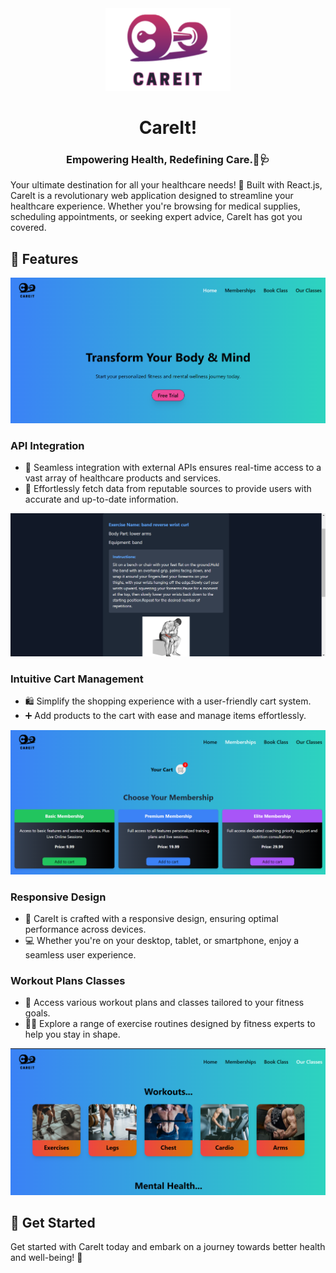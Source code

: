 <div align="center">
  <img src="./masters/careitlogo.png" alt="CareIt Logo" width="200"/>
</div>

<h1 align="center">CareIt!</h1>
<h3 align="center">Empowering Health, Redefining Care.💪🩺</h3>

Your ultimate destination for all your healthcare needs! 💊 Built with React.js, CareIt is a revolutionary web application designed to streamline your healthcare experience. Whether you're browsing for medical supplies, scheduling appointments, or seeking expert advice, CareIt has got you covered.

## 🌟 Features
<div align="center">
  <img src="./masters/home.png" alt="CareIt home"/>
</div>

### API Integration
- 🔄 Seamless integration with external APIs ensures real-time access to a vast array of healthcare products and services.
- 🛒 Effortlessly fetch data from reputable sources to provide users with accurate and up-to-date information.
<div align="center">
  <img src="./masters/one.png" alt="CareIt classes"/>
</div>

### Intuitive Cart Management
- 🛍 Simplify the shopping experience with a user-friendly cart system.
- ➕ Add products to the cart with ease and manage items effortlessly.
<div align="center">
  <img src="./masters/membership.png" alt="CareIt membership"/>
</div>

### Responsive Design
- 📱 CareIt is crafted with a responsive design, ensuring optimal performance across devices.
- 💻 Whether you're on your desktop, tablet, or smartphone, enjoy a seamless user experience.

### Workout Plans Classes
- 💪 Access various workout plans and classes tailored to your fitness goals.
- 🏋️‍♂️ Explore a range of exercise routines designed by fitness experts to help you stay in shape.
<div align="center">
  <img src="./masters/classes.png" alt="CareIt classes"/>
</div>

## 🚀 Get Started

Get started with CareIt today and embark on a journey towards better health and well-being! 🌟
